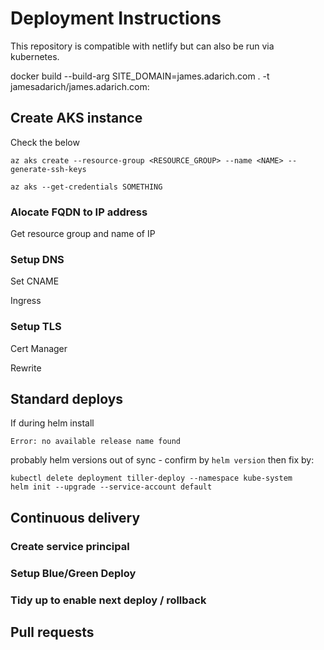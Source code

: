# Deployment Instructions

This repository is compatible with netlify but can also be run via kubernetes.

docker build --build-arg SITE_DOMAIN=james.adarich.com . -t jamesadarich/james.adarich.com:<version>

## Create AKS instance

Check the below

```
az aks create --resource-group <RESOURCE_GROUP> --name <NAME> --generate-ssh-keys

az aks --get-credentials SOMETHING
```

### Alocate FQDN to IP address

Get resource group and name of IP

### Setup DNS

Set CNAME

Ingress

### Setup TLS

Cert Manager

Rewrite

## Standard deploys

If during helm install

```
Error: no available release name found
```

probably helm versions out of sync - confirm by `helm version` then fix by:

```
kubectl delete deployment tiller-deploy --namespace kube-system
helm init --upgrade --service-account default
```

## Continuous delivery

### Create service principal

### Setup Blue/Green Deploy

### Tidy up to enable next deploy / rollback

## Pull requests

